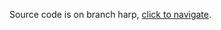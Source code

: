 Source code is on branch harp, [click to navigate](https://github.com/chuyik/chuyik.github.io/tree/harp).